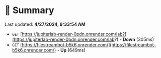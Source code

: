 # 📖 Summary
Last updated: **4/27/2024, 9:33:54 AM**

- `GET` [https://jupiterlab-render-0pdn.onrender.com/lab?](https://jupiterlab-render-0pdn.onrender.com/lab?) - **Down** (305ms)
- `GET` [https://filestreambot-b5k6.onrender.com/](https://filestreambot-b5k6.onrender.com/) - **Up** (649ms)
